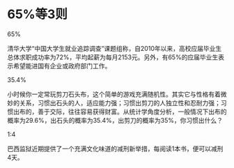 # 65%等3则

65%

清华大学“中国大学生就业追踪调查”课题组称，自2010年以来，高校应届毕业生总体求职成功率为72%，平均起薪为每月2153元。另外，有65%的应届毕业生表示希望能进国有企业或政府部门工作。

35.4%

小时候你一定常玩剪刀石头布，这个简单的游戏充满随机性。其实它与性格有着微妙的关系，习惯出石头的人，适应能力强；习惯出剪刀的人独立性和忍耐力强；习惯出布的，善于交际，往往容易获得财富。从统计学角度分析，一般情况下出布的概率为29.6%，出石头的概率为35.4%，出剪刀的概率为35%，你习惯出什么？

1∶4

巴西监狱近期提供了一个充满文化味道的减刑新举措，每阅读1本书，便可以减刑4天。